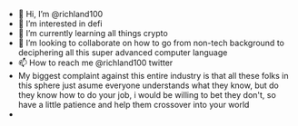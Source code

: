 - 👋 Hi, I’m @richland100
- 👀 I’m interested in defi
- 🌱 I’m currently learning all things crypto
- 💞️ I’m looking to collaborate on how to go from non-tech background to deciphering all this super advanced computer language 
- 📫 How to reach me @richland100 twitter
- My biggest complaint against this entire industry is that all these folks in this sphere just asume everyone understands what they know, but do they know how to do your job, i would be willing to bet they don't, so have a little patience and help them crossover into your world
- 
<!---
richland100/richland100 is a ✨ special ✨ repository because its `README.md` (this file) appears on your GitHub profile.
You can click the Preview link to take a look at your changes.
--->
